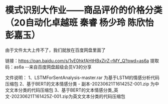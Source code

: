 # 模式识别大作业——商品评价的价格分类（20自动化卓越班  秦睿 杨少玲 陈欣怡 彭嘉玉）
由于文件太大上传不了，我们就放在百度网盘里面了

链接：https://pan.baidu.com/s/1vE0hkfAHtHBxZirZ-rMY_Q?pwd=as6a 
提取码：as6a 
--来自百度网盘超级会员V3的分享

文件说明：
1、LSTMForSentAnalysis-master.rar 为基于LSTM的情感分析代码压缩包
2、基于BERT的文本情感分类 - 副本-20230621T161425Z-001.zip 为中文文本分类的代码压缩包
3、基于BERT的文本情感分类_英文-20230621T161425Z-001.zip为英文文本分类的代码压缩包

